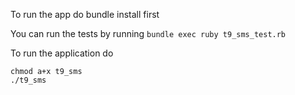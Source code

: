 To run the app do bundle install first


You can run the tests by running ```bundle exec ruby t9_sms_test.rb```


To run the application do
```
chmod a+x t9_sms
./t9_sms
```
